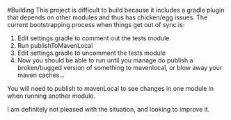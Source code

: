 #Building
This project is difficult to build because it includes a gradle plugin that 
depends on other modules and thus has chicken/egg issues. The current 
bootstrapping process when things get out of sync is:

1. Edit settings.gradle to comment out the tests module
1. Run publishToMavenLocal
1. Edit settings.gradle to uncomment the tests module
1. Now you should be able to run until you manage do publish a broken/bugged 
   version of something to mavenlocal, or blow away your maven caches... 
   
You will need to publish to mavenLocal to see changes in one module in
when running another module.

I am definitely not pleased with the situation, and looking to improve it.